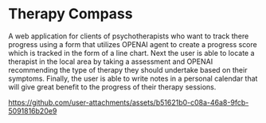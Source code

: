 <h1>Therapy Compass</h1>
<p>A web application for clients of psychotherapists who want to track there progress using a form that utilizes OPENAI agent to create a progress score which is tracked in the form of a line chart. Next the user is able to locate a therapist in the local area by taking a assessment and OPENAI recommending the type of therapy they should undertake based on their symptoms. Finally, the user is able to write notes in a personal calendar that will give great benefit to the progress of their therapy sessions.</p>


https://github.com/user-attachments/assets/b51621b0-c08a-46a8-9fcb-5091816b20e9

